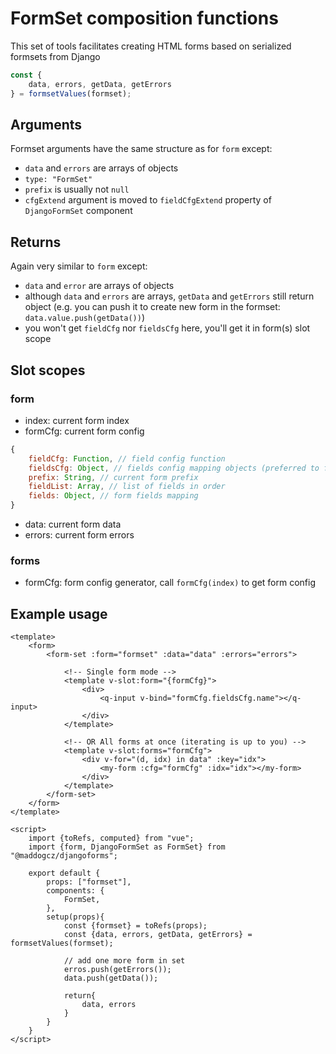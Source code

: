 # FormSet composition functions

This set of tools facilitates creating HTML forms based on serialized formsets from Django

```js
const {
    data, errors, getData, getErrors
} = formsetValues(formset);
```

## Arguments

Formset arguments have the same structure as for `form` except:
- `data` and `errors` are arrays of objects
- `type: "FormSet"`
- `prefix` is usually not `null`
- `cfgExtend` argument is moved to `fieldCfgExtend` property of `DjangoFormSet` component

## Returns

Again very similar to `form` except:
- `data` and `error` are arrays of objects
- although `data` and `errors` are arrays, `getData` and `getErrors` still return object (e.g. you can push it to create new form in the formset: `data.value.push(getData())`)
- you won't get `fieldCfg` nor `fieldsCfg` here, you'll get it in form(s) slot scope

## Slot scopes

### form
- index: current form index
- formCfg: current form config
```js
{
    fieldCfg: Function, // field config function
    fieldsCfg: Object, // fields config mapping objects (preferred to fieldCfg)
    prefix: String, // current form prefix
    fieldList: Array, // list of fields in order
    fields: Object, // form fields mapping
}
```
- data: current form data
- errors: current form errors

### forms
- formCfg: form config generator, call `formCfg(index)` to get form config

## Example usage

```vue
<template>
    <form>
        <form-set :form="formset" :data="data" :errors="errors">

            <!-- Single form mode -->
            <template v-slot:form="{formCfg}">
                <div>
                    <q-input v-bind="formCfg.fieldsCfg.name"></q-input>
                </div>
            </template>

            <!-- OR All forms at once (iterating is up to you) -->
            <template v-slot:forms="formCfg">
                <div v-for="(d, idx) in data" :key="idx">
                    <my-form :cfg="formCfg" :idx="idx"></my-form>
                </div>
            </template>
        </form-set>
    </form>
</template>

<script>
    import {toRefs, computed} from "vue";
    import {form, DjangoFormSet as FormSet} from "@maddogcz/djangoforms";

    export default {
        props: ["formset"],
        components: {
            FormSet,
        },
        setup(props){
            const {formset} = toRefs(props);
            const {data, errors, getData, getErrors} = formsetValues(formset);

            // add one more form in set
            erros.push(getErrors());
            data.push(getData());

            return{
                data, errors
            }
        }
    }
</script>
```
